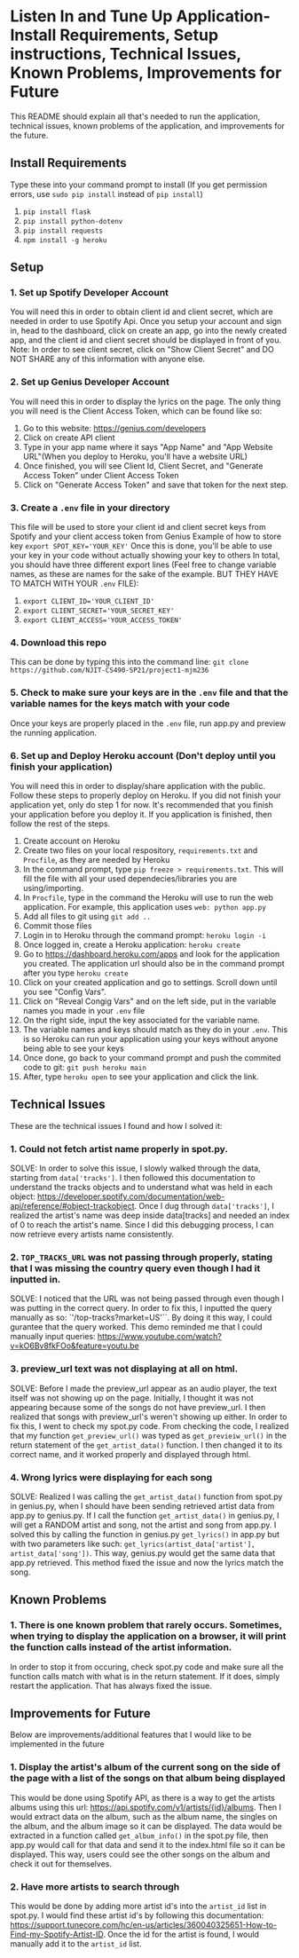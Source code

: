 # Listen In and Tune Up Application- Install Requirements, Setup instructions, Technical Issues, Known Problems, Improvements for Future

This README should explain all that's needed to run the application, technical issues, known problems of the application, and improvements for the future.

## Install Requirements
Type these into your command prompt to install (If you get permission errors, use `sudo pip install` instead of `pip install`)
1. `pip install flask`
2. `pip install python-dotenv`
3. `pip install requests`
4. `npm install -g heroku`

## Setup
### 1. Set up Spotify Developer Account

You will need this in order to obtain client id and client secret, which are needed in order to use Spotify Api.
Once you setup your account and sign in, head to the dashboard, click on create an app, go into the newly created app, and the client id and client secret should be displayed in front of you.
Note: In order to see client secret, click on "Show Client Secret" and DO NOT SHARE any of this information with anyone else.

### 2. Set up Genius Developer Account

You will need this in order to display the lyrics on the page. The only thing you will need is the Client Access Token, which can be found like so:

1. Go to this website: https://genius.com/developers
2. Click on create API client
3. Type in your app name where it says "App Name" and "App Website URL"(When you deploy to Heroku, you'll have a website URL)
4. Once finished, you will see Client Id, Client Secret, and "Generate Access Token" under Client Access Token
5. Click on "Generate Access Token" and save that token for the next step.

### 3. Create a `.env` file in your directory

This file will be used to store your client id and client secret keys from Spotify and your client access token from Genius
Example of how to store key `export SPOT_KEY='YOUR_KEY'`
Once this is done, you'll be able to use your key in your code without actually showing your key to others
In total, you should have three different export lines (Feel free to change variable names, as these are names for the sake of the example. BUT THEY HAVE TO MATCH WITH YOUR `.env` FILE):
1. `export CLIENT_ID='YOUR_CLIENT_ID'`
2. `export CLIENT_SECRET='YOUR_SECRET_KEY'`
3. `export CLIENT_ACCESS='YOUR_ACCESS_TOKEN'`

### 4. Download this repo

This can be done by typing this into the command line: `git clone https://github.com/NJIT-CS490-SP21/project1-mjm236`

### 5. Check to make sure your keys are in the `.env` file and that the variable names for the keys match with your code

Once your keys are properly placed in the `.env` file, run app.py and preview the running application.

### 6. Set up and Deploy Heroku account (Don't deploy until you finish your application)

You will need this in order to display/share application with the public. Follow these steps to properly deploy on Heroku. If you did not finish your application yet, only do step 1 for now.
It's recommended that you finish your application before you deploy it. If you application is finished, then follow the rest of the steps.
1. Create account on Heroku
2. Create two files on your local respository, `requirements.txt` and `Procfile`, as they are needed by Heroku
3. In the command prompt, type `pip freeze > requirements.txt`. This will fill the file with all your used dependecies/libraries you are using/importing.
4. In `Procfile`, type in the command the Heroku will use to run the web application. For example, this application uses `web: python app.py`
5. Add all files to git using `git add ..`
6. Commit those files
7. Login in to Heroku through the command prompt: `heroku login -i`
8. Once logged in, create a Heroku application: `heroku create`
9. Go to https://dashboard.heroku.com/apps and look for the application you created. The application url should also be in the command prompt after you type `heroku create`
10. Click on your created application and go to settings. Scroll down until you see "Config Vars".
11. Click on "Reveal Congig Vars" and on the left side, put in the variable names you made in your `.env` file
12. On the right side, input the key associated for the variable name.
13. The variable names and keys should match as they do in your `.env`. This is so Heroku can run your application using your keys without anyone being able to see your keys
14. Once done, go back to your command prompt and push the commited code to git: `git push heroku main`
15. After, type `heroku open` to see your application and click the link.

## Technical Issues
These are the technical issues I found and how I solved it:

### 1. Could not fetch artist name properly in spot.py. 
SOLVE: In order to solve this issue, I slowly walked through the data, starting from `data['tracks']`.
I then followed this documentation to understand the tracks objects and to understand what was held in each object: https://developer.spotify.com/documentation/web-api/reference/#object-trackobject.
Once I dug through `data['tracks']`, I realized the artist's name was deep inside data[tracks] and needed an index of 0 to reach the artist's name. 
Since I did this debugging process, I can now retrieve every artists name consistently.

### 2. `TOP_TRACKS_URL` was not passing through properly, stating that I was missing the country query even though I had it inputted in.
SOLVE: I noticed that the URL was not being passed through even though I was putting in the correct query.
In order to fix this, I inputted the query manually as so: `'/top-tracks?market=US'``.
By doing it this way, I could gurantee that the query worked.
This demo reminded me that I could manually input queries: https://www.youtube.com/watch?v=kO6Bv8fkFOo&feature=youtu.be

### 3. preview_url text was not displaying at all on html.
SOLVE: Before I made the preview_url appear as an audio player, the text itself was not showing up on the page.
Initially, I thought it was not appearing because some of the songs do not have preview_url.
I then realized that songs with preview_url's weren't showing up either.
In order to fix this, I went to check my spot.py code.
From checking the code, I realized that my function `get_preview_url()` was typed as `get_previeiw_url()` in the return statement of the `get_artist_data()` function.
I then changed it to its correct name, and it worked properly and displayed through html.

### 4. Wrong lyrics were displaying for each song
SOLVE: Realized I was calling the `get_artist_data()` function from spot.py in genius.py, when I should have been sending retrieved artist data from app.py to genius.py.
If I call the function `get_artist_data()` in genius.py, I will get a RANDOM artist and song, not the artist and song from app.py.
I solved this by calling the function in genius.py `get_lyrics()` in app.py but with two parameters like such: `get_lyrics(artist_data['artist'], artist_data['song'])`.
This way, genius.py would get the same data that app.py retrieved.
This method fixed the issue and now the lyrics match the song.

## Known Problems
### 1. There is one known problem that rarely occurs. Sometimes, when trying to display the application on a browser, it will print the function calls instead of the artist information.
In order to stop it from occuring, check spot.py code and make sure all the function calls match with what is in the return statement. If it does, simply restart the application. 
That has always fixed the issue.

## Improvements for Future
Below are improvements/additional features that I would like to be implemented in the future

### 1. Display the artist's album of the current song on the side of the page with a list of the songs on that album being displayed

This would be done using Spotify API, as there is a way to get the artists albums using this url: https://api.spotify.com/v1/artists/{id}/albums.
Then I would extract data on the album, such as the album name, the singles on the album, and the album image so it can be displayed.
The data would be extracted in a function called `get_album_info()` in the spot.py file, then app.py would call for that data and send it to the index.html file so it can be displayed. 
This way, users could see the other songs on the album and check it out for themselves.

### 2. Have more artists to search through

This would be done by adding more artist id's into the `artist_id` list in spot.py. I would find these artist id's by following this documentation: https://support.tunecore.com/hc/en-us/articles/360040325651-How-to-Find-my-Spotify-Artist-ID.
Once the id for the artist is found, I would manually add it to the `artist_id` list.
